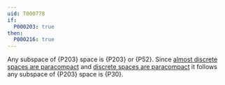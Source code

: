 ```yaml
---
uid: T000778
if:
  P000203: true
then:
  P000216: true
---
```


Any subspace of {P203} space is {P203} or {P52}. Since [almost discrete spaces are paracompact](https://topology.pi-base.org/spaces?q=almost+discrete+%2B+not+paracompact) and [discrete spaces are paracompact](https://topology.pi-base.org/spaces?q=discrete+%2B+not+paracompact) it follows any subspace of {P203} space is {P30}.
